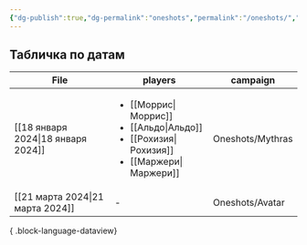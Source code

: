 ```yaml
---
{"dg-publish":true,"dg-permalink":"oneshots","permalink":"/oneshots/","dgPassFrontmatter":true}
---
```


## Табличка по датам
| File                                  | players                                                                                                                     | campaign         |
| ------------------------------------- | --------------------------------------------------------------------------------------------------------------------------- | ---------------- |
| [[18 января 2024\|18 января 2024]] | <ul><li>[[Моррис\\|Моррис]]</li><li>[[Альдо\\|Альдо]]</li><li>[[Рохизия\\|Рохизия]]</li><li>[[Маржери\\|Маржери]]</li></ul> | Oneshots/Mythras |
| [[21 марта 2024\|21 марта 2024]]   | \-                                                                                                                          | Oneshots/Avatar  |

{ .block-language-dataview}
  